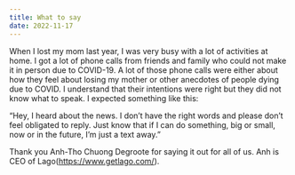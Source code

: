 ```yaml
---
title: What to say
date: 2022-11-17
---
```



When I lost my mom last year, I was very busy with a lot of activities at home. I got a lot of phone calls from friends and family who could not make it in person due to COVID-19. A lot of those phone calls were either about how they feel about losing my mother or other anecdotes of people dying due to COVID. I understand that their intentions were right but they did not know what to speak. I expected something like this: 

“Hey, I heard about the news. I don’t have the right words and please don’t feel obligated to reply. Just know that if I can do something, big or small, now or in the future, I’m just a text away.”

Thank you Anh-Tho Chuong Degroote for saying it out for all of us. Anh is CEO of Lago(https://www.getlago.com/).


